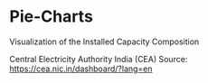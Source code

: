 # Pie-Charts
Visualization of the Installed Capacity Composition


Central Electricity Authority India (CEA) 
Source: https://cea.nic.in/dashboard/?lang=en
